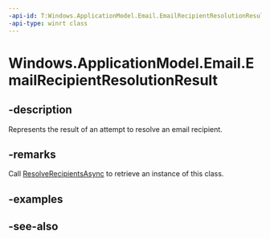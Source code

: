 ```yaml
---
-api-id: T:Windows.ApplicationModel.Email.EmailRecipientResolutionResult
-api-type: winrt class
---
```


<!-- Class syntax.
public class EmailRecipientResolutionResult : Windows.ApplicationModel.Email.IEmailRecipientResolutionResult, Windows.ApplicationModel.Email.IEmailRecipientResolutionResult2
-->

# Windows.ApplicationModel.Email.EmailRecipientResolutionResult

## -description
Represents the result of an attempt to resolve an email recipient.

## -remarks
Call [ResolveRecipientsAsync](emailmailbox_resolverecipientsasync.md) to retrieve an instance of this class.

## -examples

## -see-also

